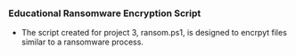 ### Educational Ransomware Encryption Script

* The script created for project 3, ransom.ps1, is designed to encrpyt files similar to a ransomware process.
